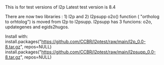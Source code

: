 This is for test versions of l2p 
Latest test version is 8.4

There are now two libraries : 1) l2p and 2) l2psupp
o2o() function ( "ortholog to orhtolog") is moved from l2p to l2psupp.
l2psupp has 3 funcions: o2o, updategenes and egids2hugos.

Install with:<br>
install.packages("https://github.com/CCBR/l2ptest/raw/main/l2p_0.0-8.tar.gz", repos=NULL) 
install.packages("https://github.com/CCBR/l2ptest/raw/main/l2psupp_0.0-8.tar.gz", repos=NULL) 
